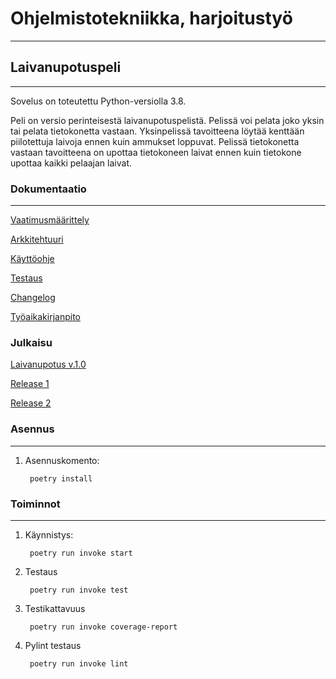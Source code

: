 # Ohjelmistotekniikka, harjoitustyö
----
## Laivanupotuspeli
----
Sovelus on toteutettu Python-versiolla 3.8. 

Peli on versio perinteisestä laivanupotuspelistä. Pelissä voi pelata joko yksin tai pelata tietokonetta vastaan. Yksinpelissä tavoitteena löytää kenttään piilotettuja laivoja ennen kuin ammukset loppuvat. 
Pelissä tietokonetta vastaan tavoitteena on upottaa tietokoneen laivat ennen kuin tietokone upottaa kaikki pelaajan laivat.


### Dokumentaatio
----

[Vaatimusmäärittely](https://github.com/zmejka/ot-harjoitustyo/blob/master/dokumentaatio/vaatimusmaarittely.md)

[Arkkitehtuuri](https://github.com/zmejka/ot-harjoitustyo/blob/master/dokumentaatio/arkkitehtuuri.md)

[Käyttöohje](https://github.com/zmejka/ot-harjoitustyo/blob/master/dokumentaatio/kayttoohje.md)

[Testaus](https://github.com/zmejka/ot-harjoitustyo/blob/master/dokumentaatio/testausdokumentti.md)

[Changelog](https://github.com/zmejka/ot-harjoitustyo/blob/master/dokumentaatio/changelog.md)

[Työaikakirjanpito](https://github.com/zmejka/ot-harjoitustyo/blob/master/dokumentaatio/tyoaikakirjanpito.md)


### Julkaisu

[Laivanupotus v.1.0](https://github.com/zmejka/ot-harjoitustyo/releases/tag/laivanupotus_v1)

[Release 1](https://github.com/zmejka/ot-harjoitustyo/releases/tag/viikko5)

[Release 2](https://github.com/zmejka/ot-harjoitustyo/releases/tag/viikko6)


### Asennus
----

1. Asennuskomento:

        poetry install

### Toiminnot
----

1. Käynnistys:

        poetry run invoke start

2. Testaus

        poetry run invoke test

3. Testikattavuus

        poetry run invoke coverage-report

4. Pylint testaus

        poetry run invoke lint
